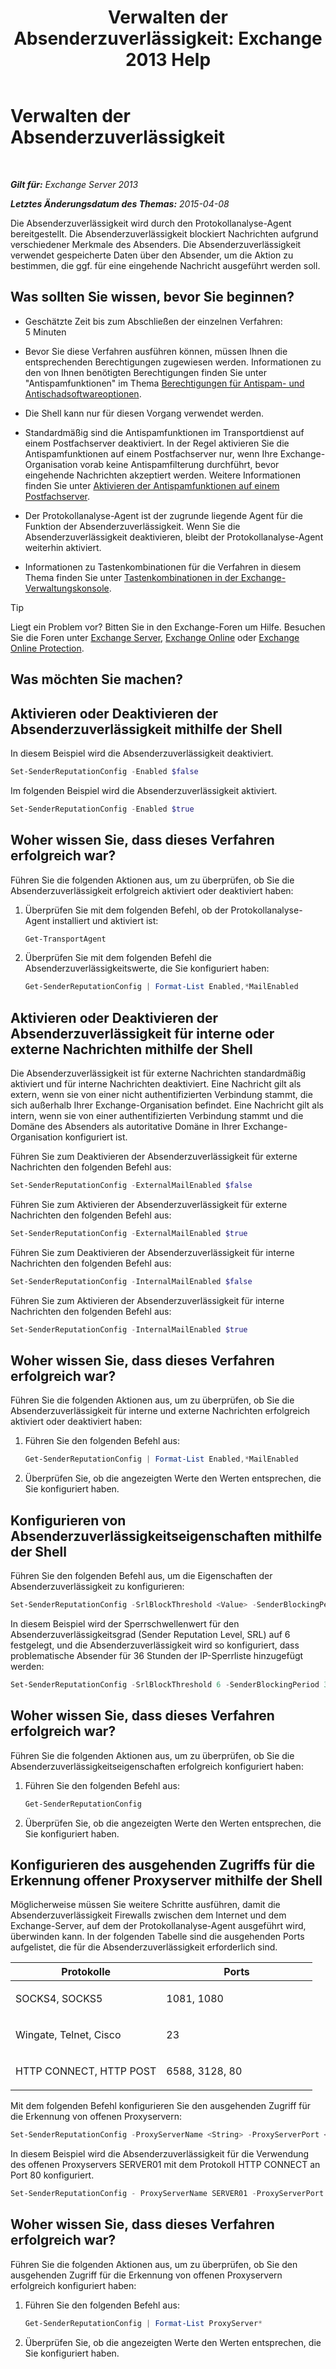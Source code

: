 ﻿---
title: 'Verwalten der Absenderzuverlässigkeit: Exchange 2013 Help'
TOCTitle: Verwalten der Absenderzuverlässigkeit
ms:assetid: f2716bd9-e3ac-46d9-9264-4e3dabfa0f38
ms:mtpsurl: https://technet.microsoft.com/de-de/library/Bb125186(v=EXCHG.150)
ms:contentKeyID: 50477064
ms.date: 05/22/2018
mtps_version: v=EXCHG.150
ms.translationtype: MT
---

# Verwalten der Absenderzuverlässigkeit

 

_**Gilt für:** Exchange Server 2013_

_**Letztes Änderungsdatum des Themas:** 2015-04-08_

Die Absenderzuverlässigkeit wird durch den Protokollanalyse-Agent bereitgestellt. Die Absenderzuverlässigkeit blockiert Nachrichten aufgrund verschiedener Merkmale des Absenders. Die Absenderzuverlässigkeit verwendet gespeicherte Daten über den Absender, um die Aktion zu bestimmen, die ggf. für eine eingehende Nachricht ausgeführt werden soll.

## Was sollten Sie wissen, bevor Sie beginnen?

  - Geschätzte Zeit bis zum Abschließen der einzelnen Verfahren: 5 Minuten

  - Bevor Sie diese Verfahren ausführen können, müssen Ihnen die entsprechenden Berechtigungen zugewiesen werden. Informationen zu den von Ihnen benötigten Berechtigungen finden Sie unter "Antispamfunktionen" im Thema [Berechtigungen für Antispam- und Antischadsoftwareoptionen](anti-spam-and-anti-malware-permissions-exchange-2013-help.md).

  - Die Shell kann nur für diesen Vorgang verwendet werden.

  - Standardmäßig sind die Antispamfunktionen im Transportdienst auf einem Postfachserver deaktiviert. In der Regel aktivieren Sie die Antispamfunktionen auf einem Postfachserver nur, wenn Ihre Exchange-Organisation vorab keine Antispamfilterung durchführt, bevor eingehende Nachrichten akzeptiert werden. Weitere Informationen finden Sie unter [Aktivieren der Antispamfunktionen auf einem Postfachserver](enable-anti-spam-functionality-on-mailbox-servers-exchange-2013-help.md).

  - Der Protokollanalyse-Agent ist der zugrunde liegende Agent für die Funktion der Absenderzuverlässigkeit. Wenn Sie die Absenderzuverlässigkeit deaktivieren, bleibt der Protokollanalyse-Agent weiterhin aktiviert.

  - Informationen zu Tastenkombinationen für die Verfahren in diesem Thema finden Sie unter [Tastenkombinationen in der Exchange-Verwaltungskonsole](keyboard-shortcuts-in-the-exchange-admin-center-exchange-online-protection-help.md).


> [!TIP]
> Liegt ein Problem vor? Bitten Sie in den Exchange-Foren um Hilfe. Besuchen Sie die Foren unter <A href="https://go.microsoft.com/fwlink/p/?linkid=60612">Exchange Server</A>, <A href="https://go.microsoft.com/fwlink/p/?linkid=267542">Exchange Online</A> oder <A href="https://go.microsoft.com/fwlink/p/?linkid=285351">Exchange Online Protection</A>.



## Was möchten Sie machen?

## Aktivieren oder Deaktivieren der Absenderzuverlässigkeit mithilfe der Shell

In diesem Beispiel wird die Absenderzuverlässigkeit deaktiviert.

```powershell
Set-SenderReputationConfig -Enabled $false
```

Im folgenden Beispiel wird die Absenderzuverlässigkeit aktiviert.

```powershell
Set-SenderReputationConfig -Enabled $true
```

## Woher wissen Sie, dass dieses Verfahren erfolgreich war?

Führen Sie die folgenden Aktionen aus, um zu überprüfen, ob Sie die Absenderzuverlässigkeit erfolgreich aktiviert oder deaktiviert haben:

1.  Überprüfen Sie mit dem folgenden Befehl, ob der Protokollanalyse-Agent installiert und aktiviert ist:
    
    ```powershell
    Get-TransportAgent
    ```

2.  Überprüfen Sie mit dem folgenden Befehl die Absenderzuverlässigkeitswerte, die Sie konfiguriert haben:
    
    ```powershell
    Get-SenderReputationConfig | Format-List Enabled,*MailEnabled
    ```

## Aktivieren oder Deaktivieren der Absenderzuverlässigkeit für interne oder externe Nachrichten mithilfe der Shell

Die Absenderzuverlässigkeit ist für externe Nachrichten standardmäßig aktiviert und für interne Nachrichten deaktiviert. Eine Nachricht gilt als extern, wenn sie von einer nicht authentifizierten Verbindung stammt, die sich außerhalb Ihrer Exchange-Organisation befindet. Eine Nachricht gilt als intern, wenn sie von einer authentifizierten Verbindung stammt und die Domäne des Absenders als autoritative Domäne in Ihrer Exchange-Organisation konfiguriert ist.

Führen Sie zum Deaktivieren der Absenderzuverlässigkeit für externe Nachrichten den folgenden Befehl aus:

```powershell
Set-SenderReputationConfig -ExternalMailEnabled $false
```

Führen Sie zum Aktivieren der Absenderzuverlässigkeit für externe Nachrichten den folgenden Befehl aus:

```powershell
Set-SenderReputationConfig -ExternalMailEnabled $true
```

Führen Sie zum Deaktivieren der Absenderzuverlässigkeit für interne Nachrichten den folgenden Befehl aus:

```powershell
Set-SenderReputationConfig -InternalMailEnabled $false
```

Führen Sie zum Aktivieren der Absenderzuverlässigkeit für interne Nachrichten den folgenden Befehl aus:

```powershell
Set-SenderReputationConfig -InternalMailEnabled $true
```

## Woher wissen Sie, dass dieses Verfahren erfolgreich war?

Führen Sie die folgenden Aktionen aus, um zu überprüfen, ob Sie die Absenderzuverlässigkeit für interne und externe Nachrichten erfolgreich aktiviert oder deaktiviert haben:

1.  Führen Sie den folgenden Befehl aus:
    
    ```powershell
    Get-SenderReputationConfig | Format-List Enabled,*MailEnabled
    ```

2.  Überprüfen Sie, ob die angezeigten Werte den Werten entsprechen, die Sie konfiguriert haben.

## Konfigurieren von Absenderzuverlässigkeitseigenschaften mithilfe der Shell

Führen Sie den folgenden Befehl aus, um die Eigenschaften der Absenderzuverlässigkeit zu konfigurieren:

```powershell
Set-SenderReputationConfig -SrlBlockThreshold <Value> -SenderBlockingPeriod <Hours>
```

In diesem Beispiel wird der Sperrschwellenwert für den Absenderzuverlässigkeitsgrad (Sender Reputation Level, SRL) auf 6 festgelegt, und die Absenderzuverlässigkeit wird so konfiguriert, dass problematische Absender für 36 Stunden der IP-Sperrliste hinzugefügt werden:

```powershell
Set-SenderReputationConfig -SrlBlockThreshold 6 -SenderBlockingPeriod 36
```

## Woher wissen Sie, dass dieses Verfahren erfolgreich war?

Führen Sie die folgenden Aktionen aus, um zu überprüfen, ob Sie die Absenderzuverlässigkeitseigenschaften erfolgreich konfiguriert haben:

1.  Führen Sie den folgenden Befehl aus:
    
    ```powershell
    Get-SenderReputationConfig
    ```

2.  Überprüfen Sie, ob die angezeigten Werte den Werten entsprechen, die Sie konfiguriert haben.

## Konfigurieren des ausgehenden Zugriffs für die Erkennung offener Proxyserver mithilfe der Shell

Möglicherweise müssen Sie weitere Schritte ausführen, damit die Absenderzuverlässigkeit Firewalls zwischen dem Internet und dem Exchange-Server, auf dem der Protokollanalyse-Agent ausgeführt wird, überwinden kann. In der folgenden Tabelle sind die ausgehenden Ports aufgelistet, die für die Absenderzuverlässigkeit erforderlich sind.


<table>
<colgroup>
<col style="width: 50%" />
<col style="width: 50%" />
</colgroup>
<thead>
<tr class="header">
<th>Protokolle</th>
<th>Ports</th>
</tr>
</thead>
<tbody>
<tr class="odd">
<td><p>SOCKS4, SOCKS5</p></td>
<td><p>1081, 1080</p></td>
</tr>
<tr class="even">
<td><p>Wingate, Telnet, Cisco</p></td>
<td><p>23</p></td>
</tr>
<tr class="odd">
<td><p>HTTP CONNECT, HTTP POST</p></td>
<td><p>6588, 3128, 80</p></td>
</tr>
</tbody>
</table>


Mit dem folgenden Befehl konfigurieren Sie den ausgehenden Zugriff für die Erkennung von offenen Proxyservern:

```powershell
Set-SenderReputationConfig -ProxyServerName <String> -ProxyServerPort <Port> -ProxyServerType <String>
```

In diesem Beispiel wird die Absenderzuverlässigkeit für die Verwendung des offenen Proxyservers SERVER01 mit dem Protokoll HTTP CONNECT an Port 80 konfiguriert.

```powershell
Set-SenderReputationConfig - ProxyServerName SERVER01 -ProxyServerPort 80 -ProxyServerType HttpConnect
```

## Woher wissen Sie, dass dieses Verfahren erfolgreich war?

Führen Sie die folgenden Aktionen aus, um zu überprüfen, ob Sie den ausgehenden Zugriff für die Erkennung von offenen Proxyservern erfolgreich konfiguriert haben:

1.  Führen Sie den folgenden Befehl aus:
    
       ```powershell
       Get-SenderReputationConfig | Format-List ProxyServer*
       ```

2.  Überprüfen Sie, ob die angezeigten Werte den Werten entsprechen, die Sie konfiguriert haben.

